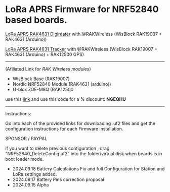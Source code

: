 # LoRa APRS Firmware for NRF52840 based boards.

[LoRa APRS RAK4631 Digireater](https://github.com/richonguzman/LoRa_APRS_NRF52840/tree/main/LoRa_APRS_RAK4631_Digirepeater) with @RAKWireless  (WisBlock RAK19007 + RAK4631 (Arduino))

[LoRa APRS RAK4631 Tracker](https://github.com/richonguzman/LoRa_APRS_NRF52840/tree/main/LoRa_APRS_RAK4631_Tracker) with @RAKWireless (WisBlock RAK19007 + RAK4631 (Arduino) + RAK12500 GPS)

-------

(Afiliated Link for _RAK Wireless modules_)
- WisBlock Base (RAK19007)
- Nordic NRF52840 Module (RAK4631 (arduino))
- U-blox ZOE-M8Q (RAK12500


use this [link](https://url887.kickbooster.me/ls/click?upn=u001.rQqRChuldMyo9N3mcAI-2Bf2HF4aYB25xf7FmEbkTD-2BJPmW97aq6-2B-2FsJ-2Bmlj5qFSiRdEpe_HprRZeuCAf4z5NFKRFYVqVTXOS-2BXsX0r3A0LUEEvoKoVT4iXCw6WQzI4ENLL8PaHnA5P-2FfDxuqrI3BcZFumGrXLnv2loo9gjcgIq9nFjxNVnpvRELoEngdGoZ2c6LLp9d5dG2XTKk392BOczHQ4-2FI0zKhFh-2Bb0WE4jPKmIqiFNgFcgzMUX7xZbXw0clvgX1O73KOkJ8DxmsiqLmjWPqedJyfiYfDYsb-2Bcnj6SBY-2FQluqo3JG-2BszK7JDHe-2BUxc-2FjfIDyALruYuOxxrU0z4dO0-2Fw-3D-3D) and use this code for a % discount: **NGEQHU**

------


Instructions:

Go into each of the provided links for downloading .uf2 files and get the configuration instructions for each Firmware installation.

SPONSOR / PAYPAL


   
if you want to delete previous configuration , drag "NRF52840_DeleteConfig.uf2" into the folder/virtual disk when boards is in boot loader mode.

- 2024.09.18 Battery Calculations Fix and full Configuration for Station and LoRa settings added.
- 2024.09.17 Battery Pins correction proposal
- 2024.09.15 Alpha
